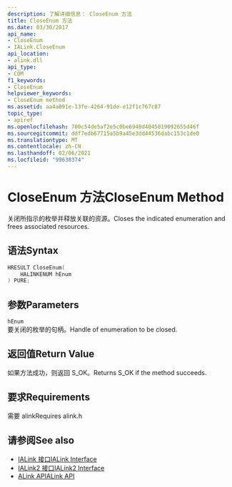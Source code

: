 ```yaml
---
description: 了解详细信息： CloseEnum 方法
title: CloseEnum 方法
ms.date: 03/30/2017
api_name:
- CloseEnum
- IALink.CloseEnum
api_location:
- alink.dll
api_type:
- COM
f1_keywords:
- CloseEnum
helpviewer_keywords:
- CloseEnum method
ms.assetid: aa4a091e-13fe-4264-91de-e12f1c767c87
topic_type:
- apiref
ms.openlocfilehash: 700c54de5af2e5c0be6940d4045019092655d46f
ms.sourcegitcommit: ddf7edb67715a5b9a45e3dd44536dabc153c1de0
ms.translationtype: MT
ms.contentlocale: zh-CN
ms.lasthandoff: 02/06/2021
ms.locfileid: "99638374"
---
```

# <a name="closeenum-method"></a><span data-ttu-id="a6748-103">CloseEnum 方法</span><span class="sxs-lookup"><span data-stu-id="a6748-103">CloseEnum Method</span></span>

<span data-ttu-id="a6748-104">关闭所指示的枚举并释放关联的资源。</span><span class="sxs-lookup"><span data-stu-id="a6748-104">Closes the indicated enumeration and frees associated resources.</span></span>  
  
## <a name="syntax"></a><span data-ttu-id="a6748-105">语法</span><span class="sxs-lookup"><span data-stu-id="a6748-105">Syntax</span></span>  
  
```cpp  
HRESULT CloseEnum(  
    HALINKENUM hEnum  
) PURE;  
```  
  
## <a name="parameters"></a><span data-ttu-id="a6748-106">参数</span><span class="sxs-lookup"><span data-stu-id="a6748-106">Parameters</span></span>  

 `hEnum`  
 <span data-ttu-id="a6748-107">要关闭的枚举的句柄。</span><span class="sxs-lookup"><span data-stu-id="a6748-107">Handle of enumeration to be closed.</span></span>  
  
## <a name="return-value"></a><span data-ttu-id="a6748-108">返回值</span><span class="sxs-lookup"><span data-stu-id="a6748-108">Return Value</span></span>  

 <span data-ttu-id="a6748-109">如果方法成功，则返回 S_OK。</span><span class="sxs-lookup"><span data-stu-id="a6748-109">Returns S_OK if the method succeeds.</span></span>  
  
## <a name="requirements"></a><span data-ttu-id="a6748-110">要求</span><span class="sxs-lookup"><span data-stu-id="a6748-110">Requirements</span></span>  

 <span data-ttu-id="a6748-111">需要 alink</span><span class="sxs-lookup"><span data-stu-id="a6748-111">Requires alink.h</span></span>  
  
## <a name="see-also"></a><span data-ttu-id="a6748-112">请参阅</span><span class="sxs-lookup"><span data-stu-id="a6748-112">See also</span></span>

- [<span data-ttu-id="a6748-113">IALink 接口</span><span class="sxs-lookup"><span data-stu-id="a6748-113">IALink Interface</span></span>](ialink-interface.md)
- [<span data-ttu-id="a6748-114">IALink2 接口</span><span class="sxs-lookup"><span data-stu-id="a6748-114">IALink2 Interface</span></span>](ialink2-interface.md)
- [<span data-ttu-id="a6748-115">ALink API</span><span class="sxs-lookup"><span data-stu-id="a6748-115">ALink API</span></span>](index.md)
